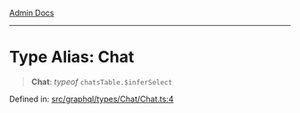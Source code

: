 [Admin Docs](/)

***

# Type Alias: Chat

> **Chat**: *typeof* `chatsTable.$inferSelect`

Defined in: [src/graphql/types/Chat/Chat.ts:4](https://github.com/syedali237/talawa-api/blob/691786dc98e76819737c41ef0af34983792105fd/src/graphql/types/Chat/Chat.ts#L4)
